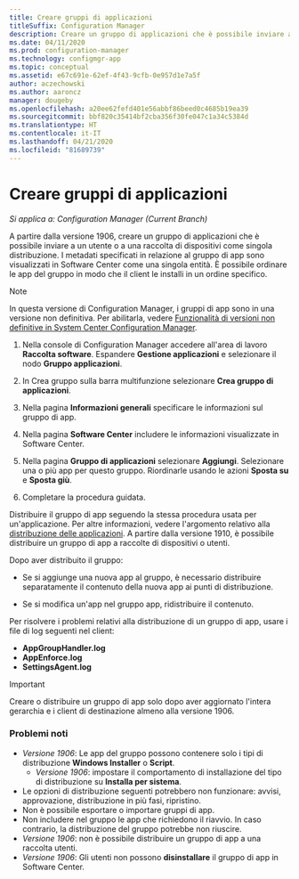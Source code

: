```yaml
---
title: Creare gruppi di applicazioni
titleSuffix: Configuration Manager
description: Creare un gruppo di applicazioni che è possibile inviare a un utente o a una raccolta di dispositivi come singola distribuzione in Configuration Manager.
ms.date: 04/11/2020
ms.prod: configuration-manager
ms.technology: configmgr-app
ms.topic: conceptual
ms.assetid: e67c691e-62ef-4f43-9cfb-0e957d1e7a5f
author: aczechowski
ms.author: aaroncz
manager: dougeby
ms.openlocfilehash: a20ee62fefd401e56abbf86beed0c4685b19ea39
ms.sourcegitcommit: bbf820c35414bf2cba356f30fe047c1a34c5384d
ms.translationtype: HT
ms.contentlocale: it-IT
ms.lasthandoff: 04/21/2020
ms.locfileid: "81689739"
---
```

# <a name="create-application-groups"></a>Creare gruppi di applicazioni

*Si applica a: Configuration Manager (Current Branch)*

<!--3555907-->

A partire dalla versione 1906, creare un gruppo di applicazioni che è possibile inviare a un utente o a una raccolta di dispositivi come singola distribuzione. I metadati specificati in relazione al gruppo di app sono visualizzati in Software Center come una singola entità. È possibile ordinare le app del gruppo in modo che il client le installi in un ordine specifico.

> [!Note]  
> In questa versione di Configuration Manager, i gruppi di app sono in una versione non definitiva. Per abilitarla, vedere [Funzionalità di versioni non definitive in System Center Configuration Manager](../../core/servers/manage/pre-release-features.md).  

1. Nella console di Configuration Manager accedere all'area di lavoro **Raccolta software**. Espandere **Gestione applicazioni** e selezionare il nodo **Gruppo applicazioni**.  

1. In Crea gruppo sulla barra multifunzione selezionare **Crea gruppo di applicazioni**.

1. Nella pagina **Informazioni generali** specificare le informazioni sul gruppo di app.  

1. Nella pagina **Software Center** includere le informazioni visualizzate in Software Center.  

1. Nella pagina **Gruppo di applicazioni** selezionare **Aggiungi**. Selezionare una o più app per questo gruppo. Riordinarle usando le azioni **Sposta su** e **Sposta giù**.  

1. Completare la procedura guidata.  

Distribuire il gruppo di app seguendo la stessa procedura usata per un'applicazione. Per altre informazioni, vedere l'argomento relativo alla [distribuzione delle applicazioni](deploy-applications.md). A partire dalla versione 1910, è possibile distribuire un gruppo di app a raccolte di dispositivi o utenti.

Dopo aver distribuito il gruppo:

- Se si aggiunge una nuova app al gruppo, è necessario distribuire separatamente il contenuto della nuova app ai punti di distribuzione.

- Se si modifica un'app nel gruppo app, ridistribuire il contenuto.

Per risolvere i problemi relativi alla distribuzione di un gruppo di app, usare i file di log seguenti nel client:

- **AppGroupHandler.log**
- **AppEnforce.log**
- **SettingsAgent.log**

> [!Important]  
> Creare o distribuire un gruppo di app solo dopo aver aggiornato l'intera gerarchia e i client di destinazione almeno alla versione 1906.

### <a name="known-issues"></a>Problemi noti

- *Versione 1906*: Le app del gruppo possono contenere solo i tipi di distribuzione **Windows Installer** o **Script**.
  - *Versione 1906*: impostare il comportamento di installazione del tipo di distribuzione su **Installa per sistema**.
- Le opzioni di distribuzione seguenti potrebbero non funzionare: avvisi, approvazione, distribuzione in più fasi, ripristino.
- Non è possibile esportare o importare gruppi di app.
- Non includere nel gruppo le app che richiedono il riavvio. In caso contrario, la distribuzione del gruppo potrebbe non riuscire.
- *Versione 1906*: non è possibile distribuire un gruppo di app a una raccolta utenti.
- *Versione 1906*: Gli utenti non possono **disinstallare** il gruppo di app in Software Center.
